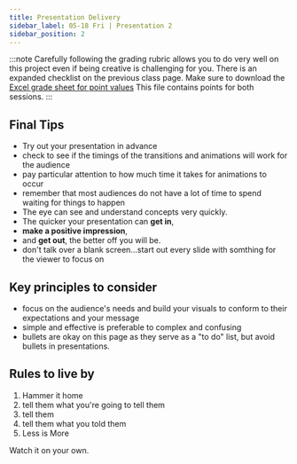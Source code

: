 ```yaml
---
title: Presentation Delivery
sidebar_label: 05-18 Fri | Presentation 2
sidebar_position: 2
---
```


:::note
Carefully following the grading rubric allows you to do very well on this project even if being creative is challenging for you.
There is an expanded checklist on the previous class page. Make sure to download the [Excel grade sheet for point values](https://sakai.unc.edu/access/content/group/495258d0-d1a8-4987-a9b4-330863ce1068/task05.gradesheet.xlsx) This file contains points for both sessions.
:::
## Final Tips

* Try out your presentation in advance
* check to see if the timings of the transitions and animations will work for the audience
* pay particular attention to how much time it takes for animations to occur
* remember that most audiences do not have a lot of time to spend waiting for things to happen
* The eye can see and understand concepts very quickly.
* The quicker your presentation can **get in**,
* **make a positive impression**, 
* and **get out**, the better off you will be.
* don't talk over a blank screen...start out every slide with somthing for the viewer to focus on

## Key principles to consider

* focus on the audience's needs and build your visuals to conform to their expectations and your message
* simple and effective is preferable to complex and confusing
* bullets are okay on this page as they serve as a "to do" list, but avoid bullets in presentations.

## Rules to live by

1. Hammer it home
2. tell them what you're going to tell them
3. tell them
4. tell them what you told them
5. Less is More

Watch it on your own.
